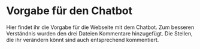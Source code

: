 # Vorgabe für den Chatbot

Hier findet ihr die Vorgabe für die Webseite mit dem Chatbot. Zum besseren Verständnis wurden
den drei Dateien Kommentare hinzugefügt. Die Stellen, die ihr verändern könnt sind auch entsprechend
kommentiert.
